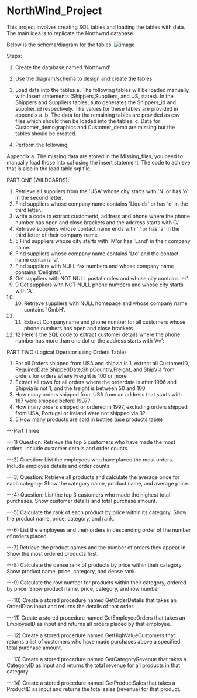 # NorthWind_Project

This project involves creating SQL tables and loading the tables with data.
The main idea is to replicate the Northwnd database.

Below is the schema/diagram for the tables.
![image](https://github.com/akinsbola452000/NorthWind-Project/assets/20444202/7f5c6daf-4642-4573-b046-45b5980d4ed8)

Steps:
1.	Create the database named ‘Northwnd’
2.	Use the diagram/schema to design and create the tables 
3.	Load data into the tables
a.	The following tables will be loaded manually with Insert statements (Shippers,Suppliers, and US_states). 	In the Shippers and Suppliers tables, auto generates the Shippers_id and supplier_id respectively. The 	values for these tables are provided in appendix a.
b.	The data for the remaining tables are provided as csv files which should then be loaded into the tables.
c.	Data for Customer_demographics and Customer_demo are missing but the tables should be created.

4.	Perform the following:


Appendix a.
The missing data are stored in the Missing_files, you need to manually load those into sql using the insert statement. The code to achieve that is also in the load table sql file.


PART ONE (WILDCARDS):

1)	Retrieve all suppliers from the 'USA' whose city starts with 'N' or has 'o' in the second letter.
2)	Find suppliers whose company name contains 'Liquids' or has 'o' in the third letter.
3)	write a code to extract customerid, address and phone  where the phone number has open and close brackets 	and the address starts with C/
4)	Retrieve suppliers whose contact name ends with 'i' or has 'a' in the third letter of their company name.
5)	5 Find suppliers whose city starts with 'M'or has 'Land' in their company name.
6)	Find suppliers whose company name contains 'Ltd' and the contact name contains 'a'.
7)	Find suppliers with NULL fax numbers and whose company name contains 'Delights'.
8)	Get suppliers with NOT NULL postal codes and whose city contains 'er'.
9)	9 Get suppliers with NOT NULL phone numbers and whose city starts with 'A'.
10)	10. Retrieve suppliers with NULL homepage and whose company name contains 'GmbH'.
11)	11. Extract Companyname and phone number for all customers whose phone numbers has open and close brackets
12)	12 Here's the SQL code to extract customer details where the phone number has more than one dot or the 	address starts with 'Av':

PART TWO (Logical Operator using Orders Table)

1)	For all Orders shipped from USA and shipvia is 1, extract all CustomerID, 	RequiredDate,ShippedDate,ShipCountry,Freight, and ShipVia from orders for orders where Freight is 100 or 	more
2)	Extract all rows for all orders where the orderdate is after 1996 and Shipvia is not 1, and the freight is 	between 50 and 100
3)	How many orders shipped from USA from an address that starts with 187 were shipped before 1997?
4)	How many orders shipped or ordered in 1997, excluding orders shipped from USA, Portugal or Ireland were 	not shipped via 3?
5)	5 How many products are sold in bottles (use products table)


---Part Three

---1)	Question: Retrieve the top 5 customers who have made the most orders. Include customer details and order 	counts.

---2)	Question: List the employees who have placed the most orders. Include employee details and order counts.

---3)	Question: Retrieve all products and calculate the average price for each category. Show the category name, 	product name, and average price.

---4)	Question: List the top 3 customers who made the highest total purchases. Show customer details and total 	purchase amount.

---5)	Calculate the rank of each product by price within its category. Show the product name, price, category, 	and rank.

---6)	List the employees and their orders in descending order of the number of orders placed.

---7)	Retrieve the product names and the number of orders they appear in. Show the most ordered products first.

---8)	Calculate the dense rank of products by price within their category. Show product name, price, category, 	and dense rank.

---9)	Calculate the row number for products within their category, ordered by price. Show product name, price, 	category, and row number.

---10)	Create a stored procedure named GetOrderDetails that takes an OrderID as input and returns the details of 	that order.

---11)	Create a stored procedure named GetEmployeeOrders that takes an EmployeeID as input and returns all orders 	placed by that employee.

---12)	Create a stored procedure named GetHighValueCustomers that returns a list of customers who have made 	purchases above a specified total purchase amount.

---13)	Create a stored procedure named GetCategoryRevenue that takes a CategoryID as input and returns the total 	revenue for all products in that category.

---14)	Create a stored procedure named GetProductSales that takes a ProductID as input and returns the total 	sales (revenue) for that product.

